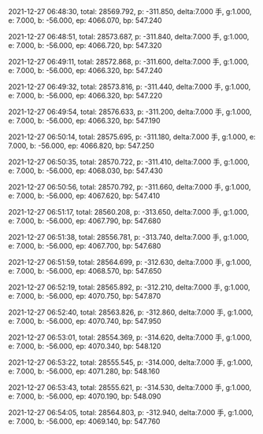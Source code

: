2021-12-27 06:48:30, total: 28569.792, p: -311.850, delta:7.000 手, g:1.000, e: 7.000, b: -56.000, ep: 4066.070, bp: 547.240

2021-12-27 06:48:51, total: 28573.687, p: -311.840, delta:7.000 手, g:1.000, e: 7.000, b: -56.000, ep: 4066.720, bp: 547.320

2021-12-27 06:49:11, total: 28572.868, p: -311.600, delta:7.000 手, g:1.000, e: 7.000, b: -56.000, ep: 4066.320, bp: 547.240

2021-12-27 06:49:32, total: 28573.816, p: -311.440, delta:7.000 手, g:1.000, e: 7.000, b: -56.000, ep: 4066.320, bp: 547.220

2021-12-27 06:49:54, total: 28576.633, p: -311.200, delta:7.000 手, g:1.000, e: 7.000, b: -56.000, ep: 4066.320, bp: 547.190

2021-12-27 06:50:14, total: 28575.695, p: -311.180, delta:7.000 手, g:1.000, e: 7.000, b: -56.000, ep: 4066.820, bp: 547.250

2021-12-27 06:50:35, total: 28570.722, p: -311.410, delta:7.000 手, g:1.000, e: 7.000, b: -56.000, ep: 4068.030, bp: 547.430

2021-12-27 06:50:56, total: 28570.792, p: -311.660, delta:7.000 手, g:1.000, e: 7.000, b: -56.000, ep: 4067.620, bp: 547.410

2021-12-27 06:51:17, total: 28560.208, p: -313.650, delta:7.000 手, g:1.000, e: 7.000, b: -56.000, ep: 4067.790, bp: 547.680

2021-12-27 06:51:38, total: 28556.781, p: -313.740, delta:7.000 手, g:1.000, e: 7.000, b: -56.000, ep: 4067.700, bp: 547.680

2021-12-27 06:51:59, total: 28564.699, p: -312.630, delta:7.000 手, g:1.000, e: 7.000, b: -56.000, ep: 4068.570, bp: 547.650

2021-12-27 06:52:19, total: 28565.892, p: -312.210, delta:7.000 手, g:1.000, e: 7.000, b: -56.000, ep: 4070.750, bp: 547.870

2021-12-27 06:52:40, total: 28563.826, p: -312.860, delta:7.000 手, g:1.000, e: 7.000, b: -56.000, ep: 4070.740, bp: 547.950

2021-12-27 06:53:01, total: 28554.369, p: -314.620, delta:7.000 手, g:1.000, e: 7.000, b: -56.000, ep: 4070.340, bp: 548.120

2021-12-27 06:53:22, total: 28555.545, p: -314.000, delta:7.000 手, g:1.000, e: 7.000, b: -56.000, ep: 4071.280, bp: 548.160

2021-12-27 06:53:43, total: 28555.621, p: -314.530, delta:7.000 手, g:1.000, e: 7.000, b: -56.000, ep: 4070.190, bp: 548.090

2021-12-27 06:54:05, total: 28564.803, p: -312.940, delta:7.000 手, g:1.000, e: 7.000, b: -56.000, ep: 4069.140, bp: 547.760